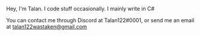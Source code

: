 Hey, I'm Talan. I code stuff occasionally. I mainly write in C#

You can contact me through Discord at Talan122#0001, or send me an email at talan122wastaken@gmail.com
